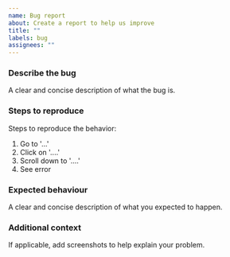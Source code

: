 ```yaml
---
name: Bug report
about: Create a report to help us improve
title: ""
labels: bug
assignees: ""
---
```


<!-- @format -->

### Describe the bug

A clear and concise description of what the bug is.

### Steps to reproduce

Steps to reproduce the behavior:

1. Go to '...'
2. Click on '....'
3. Scroll down to '....'
4. See error

### Expected behaviour

A clear and concise description of what you expected to happen.

### Additional context

If applicable, add screenshots to help explain your problem.
